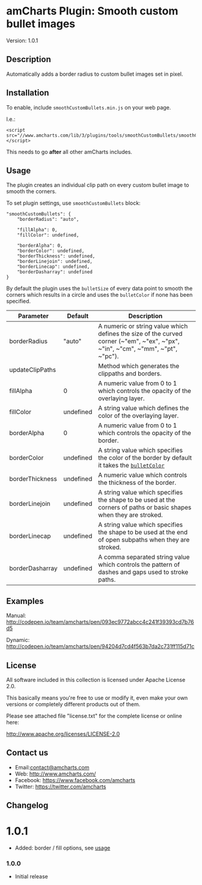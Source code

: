 # amCharts Plugin: Smooth custom bullet images

Version: 1.0.1


## Description

Automatically adds a border radius to custom bullet images set in pixel.

## Installation

To enable, include `smoothCustomBullets.min.js` on your web page.

I.e.:

```
<script src="//www.amcharts.com/lib/3/plugins/tools/smoothCustomBullets/smoothCustomBullets.min.js"></script>
```

This needs to go **after** all other amCharts includes.


## Usage

The plugin creates an individual clip path on every custom bullet image to smooth the corners.

To set plugin settings, use `smoothCustomBullets` block:

```
"smoothCustomBullets": {
    "borderRadius": "auto",
    
    "fillAlpha": 0,
    "fillColor": undefined,

    "borderAlpha": 0,
    "borderColor": undefined,
    "borderThickness": undefined,
    "borderLinejoin": undefined,
    "borderLinecap": undefined,
    "borderDasharray": undefined
}
```

By default the plugin uses the `bulletSize` of every data point to smooth the corners which results in a circle and uses the `bulletColor`
if none has been specified.

Parameter | Default | Description
--------- | ----------- | -----------
borderRadius | "auto" | A numeric or string value which defines the size of the curved corner (~"em", ~"ex", ~"px", ~"in", ~"cm", ~"mm", ~"pt", ~"pc").
updateClipPaths | | Method which generates the clippaths and borders.
fillAlpha | 0 | A numeric value from 0 to 1 which controls the opacity of the overlaying layer.
fillColor | undefined | A string value which defines the color of the overlaying layer.
borderAlpha | 0 | A numeric value from 0 to 1 which controls the opacity of the border.
borderColor | undefined | A string value which specifies the color of the border by default it takes the [`bulletColor`](http://docs.amcharts.com/3/javascriptcharts/AmGraph#bulletColor)
borderThickness | undefined | A numeric value which controls the thickness of the border.
borderLinejoin | undefined | A string value which specifies the shape to be used at the corners of paths or basic shapes when they are stroked.
borderLinecap | undefined | A string value which specifies the shape to be used at the end of open subpaths when they are stroked.
borderDasharray | undefined | A comma separated string value which controls the pattern of dashes and gaps used to stroke paths.


## Examples

Manual:
http://codepen.io/team/amcharts/pen/093ec9772abcc4c241f39393cd7b76d5

Dynamic:
http://codepen.io/team/amcharts/pen/94204d7cd4f563b7da2c731ff115d71c


## License

All software included in this collection is licensed under Apache License 2.0.

This basically means you're free to use or modify it, even make your own 
versions or completely different products out of them.

Please see attached file "license.txt" for the complete license or online here:

http://www.apache.org/licenses/LICENSE-2.0


## Contact us

* Email:contact@amcharts.com
* Web: http://www.amcharts.com/
* Facebook: https://www.facebook.com/amcharts
* Twitter: https://twitter.com/amcharts


## Changelog

# 1.0.1
* Added: border / fill options, see [usage](#usage)

### 1.0.0
* Initial release